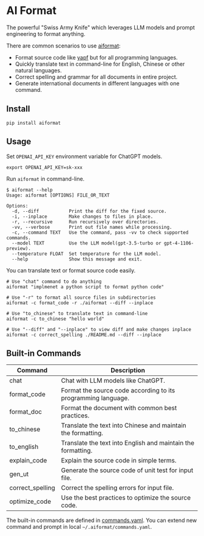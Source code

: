 # AI Format

The powerful "Swiss Army Knife" which leverages LLM models and prompt engineering to format anything.

There are common scenarios to use [aiformat](https://github.com/tobegit3hub/aiformat):

* Format source code like [yapf](https://github.com/google/yapf) but for all programming languages.
* Quickly translate text in command-line for English, Chinese or other natural languages.
* Correct spelling and grammar for all documents in entire project.
* Generate international documents in different languages with one command.

## Install

```
pip install aiformat
```

## Usage

Set `OPENAI_API_KEY` environment variable for ChatGPT models.

```
export OPENAI_API_KEY=sk-xxx
```

Run `aiformat` in command-line.

```
$ aiformat --help
Usage: aiformat [OPTIONS] FILE_OR_TEXT

Options:
  -d, --diff           Print the diff for the fixed source.
  -i, --inplace        Make changes to files in place.
  -r, --recursive      Run recursively over directories.
  -vv, --verbose       Print out file names while processing.
  -c, --command TEXT   Use the command, pass -vv to check supported commands.
  --model TEXT         Use the LLM model(gpt-3.5-turbo or gpt-4-1106-preview).
  --temperature FLOAT  Set temperature for the LLM model.
  --help               Show this message and exit.
```

You can translate text or format source code easily.

```
# Use "chat" command to do anything
aiformat "implmenet a python script to format python code"

# Use "-r" to format all source files in subdirectories
aiformat -c format_code -r ./aiformat --diff --inplace

# Use "to_chinese" to translate text in command-line
aiformat -c to_chinese "hello world"

# Use "--diff" and "--inplace" to view diff and make changes inplace
aiformat -c correct_spelling ./README.md --diff --inplace
```

## Built-in Commands

| Command | Description |
| ------- | ----------- |
| chat | Chat with LLM models like ChatGPT. |
| format_code | Format the source code according to its programming language. |
| format_doc | Format the document with common best practices. |
| to_chinese | Translate the text into Chinese and maintain the formatting. |
| to_english | Translate the text into English and maintain the formatting. |
| explain_code | Explain the source code in simple terms. |
| gen_ut | Generate the source code of unit test for input file. |
| correct_spelling | Correct the spelling errors for input file. |
| optimize_code | Use the best practices to optimize the source code. |

The built-in commands are defined in [commands.yaml](./aiformat/prompt/commands.yaml). You can extend new command and prompt in local `~/.aiformat/commands.yaml`.